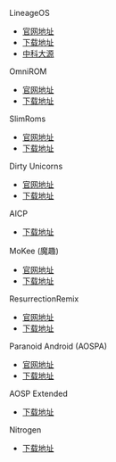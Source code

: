 LineageOS

* [官网地址](https://lineageos.org)
* [下载地址](https://download.lineageos.org)
* [中科大源](https://mirrors.ustc.edu.cn/lineageos/)

OmniROM

* [官网地址](https://omnirom.org)
* [下载地址](https://omnirom.org/downloads/)

SlimRoms

* [官网地址](https://slimroms.org)
* [下载地址](https://slimroms.org/#/download)

Dirty Unicorns

* [官网地址](http://dirtyunicorns.com)
* [下载地址](https://download.dirtyunicorns.com)

AICP

* [下载地址](http://dwnld.aicp-rom.com)

MoKee (魔趣)

* [官网地址](http://www.mokeedev.com)
* [下载地址](http://download.mokeedev.com)

ResurrectionRemix

* [官网地址](http://www.resurrectionremix.com)
* [下载地址](https://sourceforge.net/projects/resurrectionremix/files/?source=navbar)

Paranoid Android (AOSPA)

* [官网地址](http://aospa.co)
* [下载地址](http://get.aospa.co/official)

AOSP Extended

* [下载地址](http://downloads.aospextended.com)

Nitrogen

* [下载地址](https://sourceforge.net/projects/nitrogen-project/files/)

